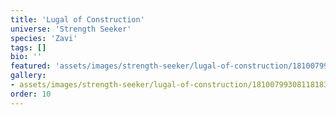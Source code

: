 ```yaml
---
title: 'Lugal of Construction'
universe: 'Strength Seeker'
species: 'Zavi'
tags: []
bio: ''
featured: 'assets/images/strength-seeker/lugal-of-construction/1810079930811818329_1.jpg'
gallery:
- assets/images/strength-seeker/lugal-of-construction/1810079930811818329_1.jpg
order: 10
---
```

